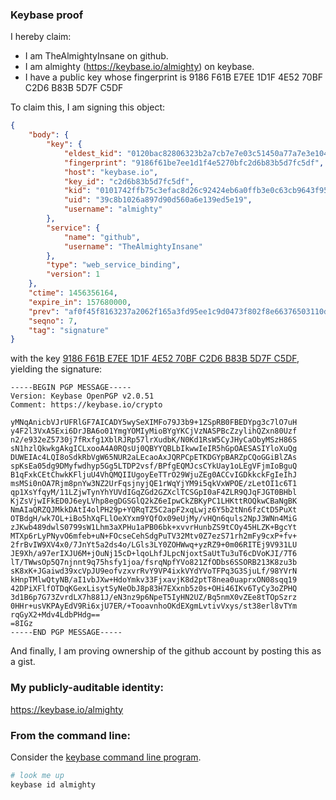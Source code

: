 ### Keybase proof

I hereby claim:

  * I am TheAlmightyInsane on github.
  * I am almighty (https://keybase.io/almighty) on keybase.
  * I have a public key whose fingerprint is 9186 F61B E7EE 1D1F 4E52  70BF C2D6 B83B 5D7F C5DF

To claim this, I am signing this object:

```json
{
    "body": {
        "key": {
            "eldest_kid": "0120bac82806323b2a7cb7e7e03c51450a77a7e3e104b67c6173ac9636c7769093ac0a",
            "fingerprint": "9186f61be7ee1d1f4e5270bfc2d6b83b5d7fc5df",
            "host": "keybase.io",
            "key_id": "c2d6b83b5d7fc5df",
            "kid": "0101742ffb75c3efac8d26c92424eb6a0ffb3e0c63cb9643f95995cb80d62764dea70a",
            "uid": "39c8b1026a897d90d560a6e139ed5e19",
            "username": "almighty"
        },
        "service": {
            "name": "github",
            "username": "TheAlmightyInsane"
        },
        "type": "web_service_binding",
        "version": 1
    },
    "ctime": 1456356164,
    "expire_in": 157680000,
    "prev": "af0f45f8163237a2062f165a3fd95ee1c9d0473f802f8e66376503110de3f725",
    "seqno": 7,
    "tag": "signature"
}
```

with the key [9186 F61B E7EE 1D1F 4E52  70BF C2D6 B83B 5D7F C5DF](https://keybase.io/almighty), yielding the signature:

```
-----BEGIN PGP MESSAGE-----
Version: Keybase OpenPGP v2.0.51
Comment: https://keybase.io/crypto

yMNqAnicbVJrUFRlGF7AICADY5wySeXIMFo79J3b9+1ZSpRB0FBEDYpg3c7lO7uH
y4F2l3VxA5Exi6DrJBA6o01YmgYOMIyMioBYgYKCjVzNASPBcZzylihQZxn80Uzf
n2/e932eZ5730j7fRxfg1XblRJRp57lrXudbK/N0Kd1RsW5CyJHyCaObyMSzH86S
sN1hzlQkwkgAkgICLxooA4A0RQsUj0QBYYQBLbIkwwIeIR5hGpOAESASIYloXuQg
DUWEIAc4LQI8oSdkRbVgW65NUR2aLEcaoAxJQRPCpETKDGYpBARZpCQoGGiBlZAs
spKsEa05dg9DMyfwdhyp5Gg5LTDP2vsf/BPfgEQMJcsCYkUay1oLEgVFjmIoBguQ
B1qFxkCEtChwkKFljuU4VhQMQIIUgoyEeTTrO29WjuZEg0ACCvIGDkkckFgIeIhJ
msMSi0nOA7Rjm8pnYw3NZ2UrFqsjnyjQE1rWqYjYM9i5qkVxWPOE/zLetOI1c6T1
qp1XsYfqyM/11LZjwTynYhYUVdIGqZGd2GZXclTCSGpI0aF4ZLR9QJqFJGT0BHbl
KjZsVjwIFkED0J6eyLVhp8egDGSGlQ2kZ6eIpwCkZBKyPC1LHKttROQkwCBaNgBK
NmAIaQRZQJMkkDAtI4olPH29p+YQRqTZ5C2apF2xqLwjz6Y5b2tNn6fzCtD5PuXt
OTBdgH/wk7OL+iBo5hXqFLlOeXYxm9YQfOx09eUjMy/vHQn6quls2NpJ3WNn4MiG
zJKwb489dwlS0799sW1Lhm3aXPHu1aPB06bk+xvvrHunbZS9tCOy45HLZK+BgcYt
MTXp6rLyPNyvO6mfeb+uN+FOcseCehSdgPuTV32Mtv0Z7ezS71rh2mFy9cxP+fv+
2frBvIW9XV4x0/7JnYt5a2ds4o/LGls3LY0ZOHWwq+yzRZ9+0m06RITEj9V931LU
JE9Xh/a97erIXJU6M+jOuNj15cD+lqoLhfJLpcNjoxtSaUtTu3uT6cDVoKJI/7T6
lT/TWwsOp5Q7njnnt9q75hsfy1joa/fsrqNpfYVo821ZfODbs6SSORB213K8zu3b
sK8xK+JGaiwd39xcVpJU9eofvzxvrRvY9VP4ixkVYdYVoTFPq3G3SjuLf/98YVrN
kHnpTMlwQtyNB/aI1vbJXw+HdoYmkv33FjxavjK8d2ptT8nea0uaprxON08sqq19
42DPiXFlfOTDqKGexLisytSyNeObJ8p83H7EXxnb5z0s+OHi46IKv6TyCy3oZPHQ
3d1B6p7G73ZvrdLX7h881J/eN3nz9p6NpeT5IyHN2UZ/Bq5nmX0vZEe8tTOpSzrz
0HHr+usVKPAyEdV9Ri6xjU7ER/+TooavnhoOKdEXgmLvtivVxys/st38erl8vTYm
rqGyX2+Mdv4LdbPHdg==
=8IGz
-----END PGP MESSAGE-----

```

And finally, I am proving ownership of the github account by posting this as a gist.

### My publicly-auditable identity:

https://keybase.io/almighty

### From the command line:

Consider the [keybase command line program](https://keybase.io/download).

```bash
# look me up
keybase id almighty
```

